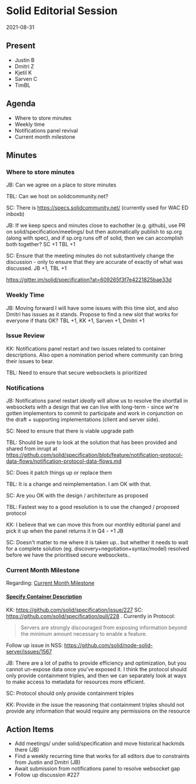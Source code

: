 # Solid Editorial Session
2021-08-31

## Present

- Justin B
- Dmitri Z
- Kjetil K
- Sarven C
- TimBL

## Agenda

* Where to store minutes
* Weekly time
* Notifications panel revival
* Current month milestone

## Minutes

### Where to store minutes

JB: Can we agree on a place to store minutes

TBL: Can we host on solidcommunity.net?

SC: There is https://specs.solidcommunity.net/ (currently used for WAC ED inboxb)

JB: If we keep specs and minutes close to eachother (e.g. github), use PR on solid/specification/meetings/ but then automatically publish to sp.org (along with spec), and if sp.org runs off of solid, then we can accomplish both together? SC +1 TBL +1

SC: Ensure that the meeting minutes do not substantively change the discussion - only to ensure that they are accurate of exactly of what was discussed. JB +1, TBL +1

https://gitter.im/solid/specification?at=609265f3f7e4221825bae33d

### Weekly Time

JB: Moving forward I will have some issues with this time slot, and also Dmitri has issues as it stands. Propose to find a new slot that works for everyone if thats OK? TBL +1, KK +1, Sarven +1, Dmitri +1

### Issue Review

KK: Notifications panel restart and two issues related to container descriptions. Also open a nomination period where community can bring their issues to bear.

TBL: Need to ensure that secure websockets is prioritized

### Notifications

JB: Notifications panel restart *ideally* will allow us to resolve the shortfall in websockets with a design that we can live with long-term - since we're gotten implementors to commit to participate and work in conjunction on the draft + supporting implementations (client and server side).

SC: Need to ensure that there is viable upgrade path

TBL: Should be sure to look at the solution that has been provided and shared from inrupt at https://github.com/solid/specification/blob/feature/notification-protocol-data-flows/notification-protocol-data-flows.md

SC: Does it patch things up or replace them

TBL: It is a change and reimplementation. I am OK with that.

SC: Are you OK with the design / architecture as proposed

TBL: Fastest way to a good resolution is to use the changed / proposed protocol

KK: I believe that we can move this from our monthly editorial panel and pick it up when the panel returns it in Q4 - +1 JB

SC: Doesn't matter to me where it is taken up.. but whether it needs to wait for a complete solution (eg. discovery+negotiation+syntax/model) resolved before we have the prioritised secure websockets..

### Current Month Milestone

Regarding: [Current Month Milestone](https://github.com/solid/specification/projects/1?card_filter_query=milestone%3A%22current+month%22)

#### [Specify Container Description](https://github.com/solid/specification/issues/227)

KK: https://github.com/solid/specification/issue/227
SC: https://github.com/solid/specification/pull/228 . Currently in Protocol:
>Servers are strongly discouraged from exposing information beyond the minimum amount necessary to enable a feature.

Follow up issue in NSS:
https://github.com/solid/node-solid-server/issues/1567

JB: There are a lot of paths to provide efficiency and optimization, but you cannot un-expose data once you've exposed it. I think the protocol should only provide containment triples, and then we can separately look at ways to make access to metadata for resources more efficient.

SC: Protocol should only provide containment triples

KK: Provide in the issue the reasoning that containment triples should not provide any information that would require any permissions on the resource

## Action Items

- Add meetings/ under solid/specification and move historical hackmds there (JB)
- Find a weekly recurring time that works for all editors due to constraints from Justin and Dmitri (JB)
- Await submission from notifications panel to resolve websocket gap
- Follow up discussion #227
